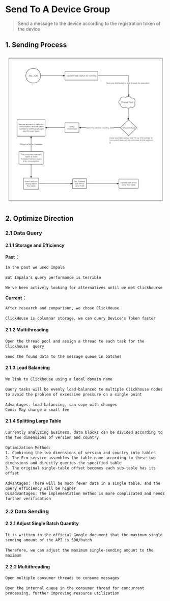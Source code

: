 # Send To A Device Group
> Send a message to the device according to the registration token of the device

## 1. Sending Process

![Fcm Pushing Design (2) - Process](../../Material/image/Fcm%20Pushing%20Design%20(2)%20-%20Process.png)

## 2. Optimize Direction

### 2.1 Data Query

#### 2.1.1 Storage and Efficiency

**Past：**

```
In the past we used Impala

But Impala's query performance is terrible

We've been actively looking for alternatives until we met Clickhourse
```

**Current：**

```
After research and comparison, we chose ClickHouse

ClickHouse is columnar storage, we can query Device's Token faster
```


#### 2.1.2 Multithreading

```
Open the thread pool and assign a thread to each task for the Clickhouse  query

Send the found data to the message queue in batches
```



#### 2.1.3 Load Balancing

```
We link to Clickhouse using a local domain name

Query tasks will be evenly load-balanced to multiple Clickhouse nodes to avoid the problem of excessive pressure on a single point

Advantages: load balancing, can cope with changes
Cons: May charge a small fee
```



#### 2.1.4 Splitting Large Table

```
Currently analyzing business, data blocks can be divided according to the two dimensions of version and country

Optimization Method:
1. Combining the two dimensions of version and country into tables
2. The Fcm service assembles the table name according to these two dimensions and directly queries the specified table
3. The original single-table offset becomes each sub-table has its offset

Advantages: There will be much fewer data in a single table, and the query efficiency will be higher
Disadvantages: The implementation method is more complicated and needs further verification
```




### 2.2 Data Sending

#### 2.2.1 Adjust Single Batch Quantity

```
It is written in the official Google document that the maximum single sending amount of the API is 500/batch

Therefore, we can adjust the maximum single-sending amount to the maximum
```


#### 2.2.2 Multithreading

```
Open multiple consumer threads to consume messages

Open the internal queue in the consumer thread for concurrent processing, further improving resource utilization
```